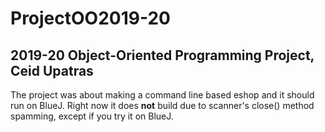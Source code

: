 # ProjectOO2019-20
## 2019-20 Object-Oriented Programming Project, Ceid Upatras
The project was about making a command line based eshop and it should run on BlueJ. Right now it does **not** build due to scanner's close() method spamming, except if you try it on BlueJ.
